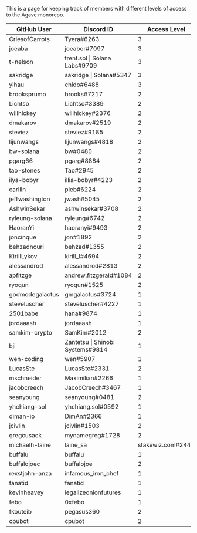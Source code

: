 This is a page for keeping track of members with different levels of access to the Agave monorepo.

| GitHub User    | Discord ID                       | Access Level |
|----------------|----------------------------------|--------------|
| CriesofCarrots | Tyera#6263                       | 3            |
| joeaba         | joeaber#7097                     | 3            |
| t-nelson       | trent.sol \| Solana Labs#9709    | 3            |
| sakridge       | sakridge \| Solana#5347          | 3            |
| yihau          | chido#6488                       | 3            |
| brooksprumo    | brooks#7217                      | 2            |
| Lichtso        | Lichtso#3389                     | 2            |
| willhickey     | willhickey#2376                  | 2            |
| dmakarov       | dmakarov#2519                    | 2            |
| steviez        | steviez#9185                     | 2            |
| lijunwangs     | lijunwangs#4818                  | 2            |
| bw-solana      | bw#0480                          | 2            |
| pgarg66        | pgarg#8884                       | 2            |
| tao-stones | Tao#2945                         | 2            |
| ilya-bobyr     | illia-bobyr#4223                 | 2            |
| carllin        | pleb#6224                        | 2            |
| jeffwashington | jwash#5045                       | 2            |
| AshwinSekar    | ashwinsekar#3708                 | 2            |
| ryleung-solana | ryleung#6742                     | 2            |
| HaoranYi       | haoranyi#9493                    | 2            |
| joncinque      | jon#1892                         | 2            |
| behzadnouri    | behzad#1355                      | 2            |
| KirillLykov    | kirill_l#4694                    | 2            |
| alessandrod    | alessandrod#2813                 | 2            |
| apfitzge       | andrew.fitzgerald#1084           | 2            |
| ryoqun         | ryoqun#1525                      | 2            |
| godmodegalactus| gmgalactus#3724                  | 1            |
| steveluscher   | steveluscher#4227                | 1            |
| 2501babe       | hana#9874                        | 1            |
| jordaaash   | jordaaash                 | 1            |
| samkim-crypto  | SamKim#2012                      | 2            |
| bji            | Zantetsu \| Shinobi Systems#9814 | 1            |
| wen-coding     | wen#5907                         | 1            |
| LucasSte       | LucasSte#2331                    | 2 |
| mschneider     | Maximilian#2266                  | 1            |
| jacobcreech | JacobCreech#3467 | 1 |
| seanyoung | seanyoung#0481 | 2 |
| yhchiang-sol | yhchiang.sol#0592 | 1 |
| diman-io | DimAn#2366 | 1 |
| jcivlin | jcivlin#1503 | 2 |
| gregcusack | mynamegreg#1728 | 2 |
| michaelh-laine | laine_sa | stakewiz.com#2445 | 1 |
| buffalu | buffalu | 1 |
| buffalojoec | buffalojoe | 2 |
| rexstjohn-anza | infamous_iron_chef | 1 |
| fanatid | fanatid | 1 |
| kevinheavey | legalizeonionfutures | 1 |
| febo | 0xfebo | 1 |
| fkouteib | pegasus360 | 2 |
| cpubot | cpubot | 2 |
